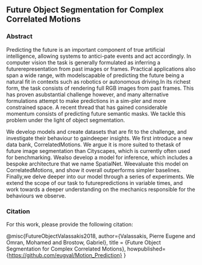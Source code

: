 ## Future Object Segmentation for Complex Correlated Motions

### Abstract
Predicting the future is an important component of true artificial intelligence, allowing systems to antici-pate events and act accordingly. In computer vision the task is generally formulated as inferring a futurerepresentation from past images or frames.  Practical applications also span a wide range, with modelscapable of predicting the future being a natural fit in contexts such as robotics or autonomous driving.In its richest form, the task consists of rendering full RGB images from past frames.  This has proven asubstantial challenge however, and many alternative formulations attempt to make predictions in a sim-pler and more constrained space.  A recent thread that has gained considerable momentum consists of predicting future semantic masks. We tackle this problem under the light of object segmentation.

We develop models and create datasets that are fit to the challenge, and investigate their behaviour to gaindeeper insights. We first introduce a new data bank, CorrelatedMotions. We argue it is more suited to thetask of future image segmentation than Cityscapes, which is currently often used for benchmarking. Wealso develop a model for inference, which includes a bespoke architecture that we name SpatialNet. Weevaluate this model on CorrelatedMotions, and show it overall outperforms simpler baselines.  Finally,we delve deeper into our model through a series of experiments. We extend the scope of our task to futurepredictions in variable times, and work towards a deeper understanding on the mechanics responsible for the behaviours we observe.

### Citation
For this work, please provide the following citation:

@misc{FutureObjectValassakis2018, 
author={Valassakis, Pierre Eugene and Omran, Mohamed and Brostow, Gabriel},
title = {Future Object Segmentation for Complex Correlated Motions},
howpublished={https://github.com/eugval/Motion_Prediction}
}